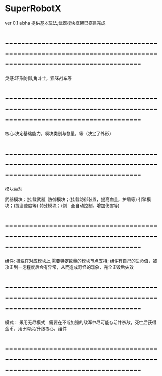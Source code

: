 # SuperRobotX

ver 0.1 alpha
提供基本玩法,武器模块框架已搭建完成

# --------------------------------------------------------------------------------------------------------------
灵感:环形防御,角斗士，猫咪战车等

# --------------------------------------------------------------------------------------------------------------
核心:决定基础能力，模块类别与数量，等（决定了外形）

# --------------------------------------------------------------------------------------------------------------
模块类别:

  武器模块；(挂载武器)
  防御模块；(挂载防御装置，提高血量，护盾等)
  引擎模块；(提高速度等)
  特殊模块；(例：全自动控制，增加伤害等)

# --------------------------------------------------------------------------------------------------------------
组件:
  挂载在对应模块上,需要特定数量的模块节点支持;
  组件有自己的生命值，被攻击到一定程度后会有异常，从而造成奇怪的现象，完全击毁后失效

# --------------------------------------------------------------------------------------------------------------
模式：
  采用无尽模式，需要在不断加强的敌军中尽可能存活并杀敌，死亡后获得金币，用于购买/升级核心，组件
  
# --------------------------------------------------------------------------------------------------------------
